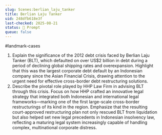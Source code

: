 ```yaml
---
slug: Scenes:berlian_laju_tanker
title: Berlian Laju Tanker
uid: 248dfb618e3f
last-checked: 2025-08-21
status: 💬 Prompt
queue: false
---
```

#landmark-cases 
1. Explain the significance of the 2012 debt crisis faced by Berlian Laju Tanker (BLT), which defaulted on over US\$2 billion in debt during a period of declining global shipping rates and overexpansion. Highlight that this was the largest corporate debt default by an Indonesian company since the Asian Financial Crisis, drawing attention to the urgent need for effective cross-border debt restructuring solutions.
2. Describe the pivotal role played by HHP Law Firm in advising BLT through this crisis. Focus on how HHP crafted an innovative legal strategy that integrated both Indonesian and international legal frameworks—marking one of the first large-scale cross-border restructurings of its kind in the region. Emphasize that the resulting court-approved restructuring plan not only rescued BLT from liquidation but also helped set new legal precedents in Indonesian insolvency law, reflecting a maturing legal system increasingly capable of handling complex, multinational corporate distress.
